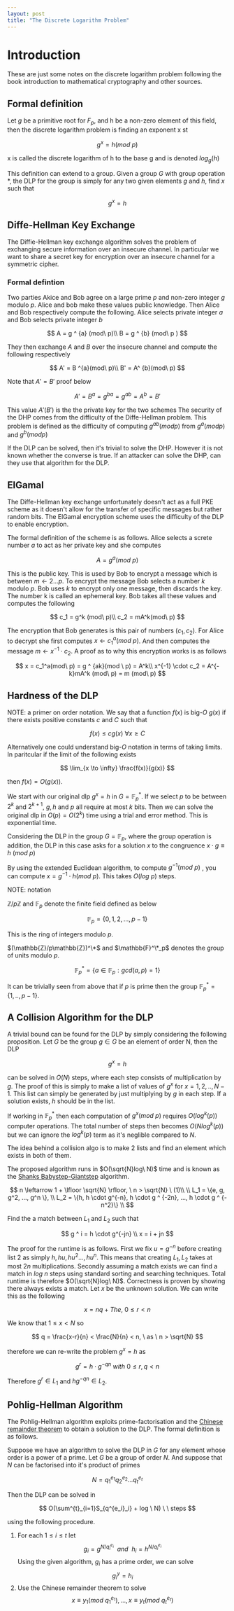 ```yaml
---
layout: post
title: "The Discrete Logarithm Problem"
---
```

# Introduction
These are just some notes on the discrete logarithm problem following the book introduction to mathematical cryptography and other sources.

## Formal definition
Let $g$ be a primitive root for $F_{p}$, and h be a non-zero element of this field, then the discrete logarithm problem is finding an exponent x st

$$ 
      g^{x} = h (mod\ p)
$$

x is called the discrete logarithm of h to the base g and is denoted $log_{g}(h)$

This definition can extend to a group. Given a group $G$ with group operation *, the DLP for the group is simply for any two given elements $g$ and $h$, find $x$ such that

$$
      g ^{x} = h
$$

## Diffe-Hellman Key Exchange
The Diffie-Hellman key exchange algorithm solves the problem of exchanging secure information over an insecure channel. In particular we want to share a secret key for encryption over an insecure channel for a symmetric cipher.

### Formal defintion
Two parties Akice and Bob agree on a large prime $p$ and non-zero integer $g$ modulo $p$. Alice and bob make these values public knowledge. Then Alice and Bob respectively compute the following. Alice selects private integer $a$ and Bob selects private integer $b$

$$
A = g ^ {a} (mod\ p)\\
B = g ^ {b} (mod\ p )
$$

They then exchange $A$ and $B$ over the insecure channel and compute the following respectively

$$
A' = B ^{a}(mod\ p)\\
B' = A^ {b}(mod\ p)
$$

Note that $A' = B'$ proof below

$$
A' = B ^ {a} = g^{ba} = g ^ {ab} = A^{b} = B' 
$$

This value $A'(B')$ is the the private key for the two schemes
The security of the DHP comes from the difficulty of the Diffe-Hellman problem. This problem is defined as the difficulty of computing $g^{ab} (mod p)$ from $g^{a} (mod p)$
and $g^{b} (mod p)$

If the DLP can be solved, then it's trivial to solve the DHP. However it is not known whether the converse is true. If an attacker can solve the DHP, can they use that algorithm for the DLP.

## ElGamal
The Diffe-Hellman key exchange unfortunately doesn't act as a full PKE scheme as it doesn't allow for the transfer of specific messages but rather random bits. The ElGamal encryption scheme uses the difficulty of the DLP to enable encryption.

The formal definition of the scheme is as follows. Alice selects a screte number $a$ to act as her private key and she computes

$$ 
 A = g ^ {a} (mod\ p)
$$

This is the public key. This is used by Bob to encrypt a message which is between $m \leftarrow 2 ... p$. To encrypt the message Bob selects a number $k$ modulo $p$. Bob uses $k$ to encrypt only one message, then discards the key. The number k is called an ephemeral key. Bob takes all these values and computes the following

$$
c_1 = g^k (mod\ p)\\
c_2 = mA^k(mod\ p)
$$

The encryption that Bob generates is this pair of numbers $(c_1, c_2)$. For Alice to decrypt she first computes $x \leftarrow c_{1}^{a} (mod \ p)$. And then computes the message $m \leftarrow x^{-1}\cdot c_2$. A proof as to why this encryption works is as follows

$$
x = c_1^a(mod\ p) = g ^ {ak}(mod \ p) = A^k\\
x^{-1} \cdot c_2 = A^{-k}mA^k (mod\ p) = m (mod\ p)
$$

## Hardness of the DLP 
NOTE: a primer on order notation. We say that a function $f(x)$ is big-$O$ $g(x)$ if there exists positive constants $c$ and $C$ such that

$$
 f (x) \leq cg(x) \  \forall x \geq C
$$

Alternatively one could understand big-$O$ notation in terms of taking limits. In paritcular if the limit of the following exists

$$
\lim_{x \to \infty} \frac{f(x)}{g(x)}
$$

then $f(x)=O(g(x))$.

We start with our original dlp $g^x = h$ in $G=\mathbb{F}^*_p$. If we select $p$ to be between $2^k$ and $2^{k+1}$, $g, h$ and $p$ all require at most $k$ bits. Then we can solve the original dlp in $O(p)=O(2^k)$ time using a trial and error method. This is exponential time.

Considering the DLP in the group $G=\mathbb{F}_p$, where the group operation is addition, the DLP in this case asks for a solution $x$ to the congruence $x\cdot g\equiv h \ (mod \ p)$

By using the extended Euclidean algorithm, to compute $g^{-1} (mod \ p)$ , you can compute $x = g^{-1} \cdot h (mod \ p)$.
This takes $O(log\ p)$ steps. 

NOTE: notation

$\mathbb{Z}/p\mathbb{Z}$ and $\mathbb{F}_p$ denote the finite field defined as below

$$
\mathbb{F}_p = \{0, 1, 2, ..., p-1\}
$$

This is the ring of integers modulo $p$. 

$(\mathbb{Z}/p\mathbb{Z})^\*$ and $\mathbb{F}^\*_p$ denotes the group of units modulo $p$. 

$$
\mathbb{F}^*_p=\{a \in \mathbb{F}_p : gcd(a, p) = 1 \}
$$

It can be trivially seen from above that if $p$ is prime then the group $\mathbb{F}^*_p = \{1, .., p-1\}$.

## A Collision Algorithm for the DLP
A trivial bound can be found for the DLP by simply considering the following proposition. Let $G$ be the group $g \in G$ be an element of order N, then the DLP

$$ 
 g ^ x = h
$$

can be solved in $O(N)$ steps, where each step consists of multiplication by $g$. The proof of this is simply to make a list of values of $g^x$ for $x=1,2,..,N-1$. This list can simply be generated by just multiplying by $g$ in each step. If a solution exists, $h$ should be in the list.

If working in $\mathbb{F}^*_p$ then each computation of $g^x(mod \ p)$ requires $O(log^k(p))$ computer operations. The total number of steps then becomes $O(Nlog^k(p))$ but we can ignore the $log^k(p)$ term as it's neglible compared to $N$.

The idea behind a collision algo is to make 2 lists and find an element which exists in both of them.

The proposed algorithm runs in $O(\sqrt{N}log\ N)$ time and is known as the [Shanks Babystep-Giantstep](https://en.wikipedia.org/wiki/Baby-step_giant-step) algorithm.

$$ 
n \leftarrow 1 + \lfloor \sqrt{N} \rfloor, \ n > \sqrt{N} \ (1)\\
 \\ L_1 = \{e, g, g^2, ..., g^n \}, \\
 L_2 = \{h, h \cdot g^{-n}, h \cdot g ^ {-2n}, ..., h \cdot g ^ {-n^2}\} \\
$$

Find the a match between $L_1$ and $L_2$ such that

$$
g ^ i = h \cdot g^{-jn} \\
x = i + jn
$$

The proof for the runtime is as follows. First we fix $u = g^{-n}$ before creating list 2 as simply $h, hu, hu^2...,hu^n$.
This means that creating $L_1, L_2$ takes at most $2n$ multiplications. Secondly assuming a match exists we can find a match in $log\ n$ steps using standard sorting and searching techniques. Total runtime is therefore $O(\sqrt{N}log\ N)$. Correctness is proven by showing there always exists a match. Let $x$ be the unknown solution. We can write this as the following

$$ 
x = nq + The ,\ 0 \leq r \lt n
$$

We know that $1\leq x < N$ so 

$$
q = \frac{x-r}{n} < \frac{N}{n} < n, \ as \ n > \sqrt{N}
$$

therefore we can re-write the problem $g^x=h$ as 

$$
g ^ {r} = h \cdot g ^ {-qn}\  with\ 0 \leq r, q < n 
$$

Therefore $g^r \in L_1$ and $hg^{-qn} \in L_2$.

## Pohlig-Hellman Algorithm
The Pohlig-Hellman algorithm exploits prime-factorisation and the [Chinese remainder theorem](https://en.wikipedia.org/wiki/Chinese_remainder_theorem) to obtain a solution to the DLP. The formal definition is as follows. 

Suppose we have an algorithm to solve the DLP in $G$ for any element whose order is a power of a prime.
Let $G$ be a group of order $N$. And suppose that $N$ can be factorised into it's product of primes

$$
N = q^{e_1}_1q^{e_2}_2...q^{e_t}_t
$$

Then the DLP can be solved in 

$$
O(\sum^{t}_{i=1}S_{q^{e_i}_i} + log \ N) \ \ steps
$$

using the following procedure. 

1. For each $1\leq i \leq t$ let 
   $$ 
   g_i = g^{N/q_i^{e_i}} \ \ and \ \ h_i = h^{N/q_i^{e_i}}
   $$
   Using the given algorithm, $g_i$ has a prime order, we can solve
   $$
      g_i^y = h_i
   $$
2. Use the Chinese remainder theorem to solve
   $$ 
      x \equiv y_1(mod\ q_1 ^ {e_1}), ..., x \equiv y_t (mod \ q_t^{e_t})
   $$ 

